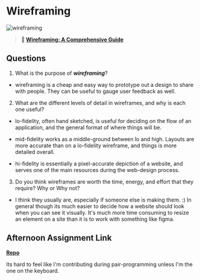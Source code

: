 # Wireframing

![wireframing](https://bcw.blob.core.windows.net/public/img/courses/2293087935019893)

> **📖 [Wireframing: A Comprehensive Guide](https://codeworksacademy.com/fs-student-guide/resources/wk1/06-Wireframing)**

## Questions

1. What is the purpose of ***wireframing***?

- wireframing is a cheap and easy way to prototype out a design to share with people. They can be useful to gauge user feedback as well.

2. What are the different levels of detail in wireframes, and why is each one useful?

- lo-fidelity, often hand sketched, is useful for deciding on the flow of an application, and the general format of where things will be. 

- mid-fidelity works as a middle-ground between lo and high. Layouts are more accurate than on a lo-fidelity wireframe, and things is more detailed overall.

- hi-fidelity is essentially a pixel-accurate depiction of a website, and serves one of the main resources during the web-design process. 

3. Do you think wireframes are worth the time, energy, and effort that they require? Why or Why not?

- I think they usually are, especially if someone else is making them. :) In general though its much easier to decide how a website should look when you can see it visually. It's much more time consuming to resize an element on a site than it is to work with something like figma. 

## Afternoon Assignment Link

**[Repo](https://github.com/zroes/pair-clone)**

Its hard to feel like I'm contributing during pair-programming unless I'm the one on the keyboard. 
